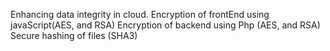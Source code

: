 Enhancing data integrity in cloud.
Encryption of frontEnd using javaScript(AES, and RSA)
Encryption of backend using Php (AES, and RSA)
Secure hashing of files (SHA3)
